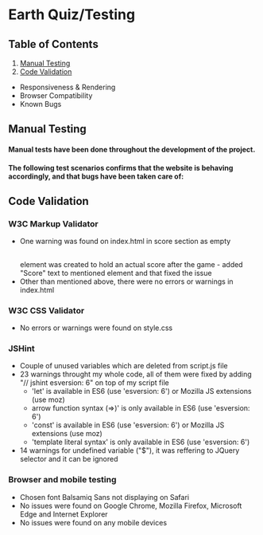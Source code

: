 # Earth Quiz/Testing

## Table of Contents
1. [Manual Testing](manual-testing)
2. [Code Validation](code-validation)
  * Responsiveness & Rendering
  * Browser Compatibility
  * Known Bugs

## Manual Testing
#### Manual tests have been done throughout the development of the project.
#### The following test scenarios confirms that the website is behaving accordingly, and that bugs have been taken care of:

## Code Validation
### W3C Markup Validator
+ One warning was found on index.html in score section as empty <h2></h2> element was created to hold an actual score after the game - added "Score" text to mentioned element and that fixed the issue
+ Other than mentioned above, there were no errors or warnings in index.html
### W3C CSS Validator
+ No errors or warnings were found on style.css
### JSHint 
+ Couple of unused variables which are deleted from script.js file
+ 23 warnings throught my whole code, all of them were fixed by adding "// jshint esversion: 6" on top of my script file 
  * 'let' is available in ES6 (use 'esversion: 6') or Mozilla JS extensions (use moz)
  * arrow function syntax (=>)' is only available in ES6 (use 'esversion: 6')
  * 'const' is available in ES6 (use 'esversion: 6') or Mozilla JS extensions (use moz)
  * 'template literal syntax' is only available in ES6 (use 'esversion: 6')
+ 14 warnings for undefined variable ("$"), it was reffering to JQuery selector and it can be ignored
### Browser and mobile testing
+ Chosen font Balsamiq Sans not displaying on Safari 
+ No issues were found on Google Chrome, Mozilla Firefox, Microsoft Edge and Internet Explorer
+ No issues were found on any mobile devices